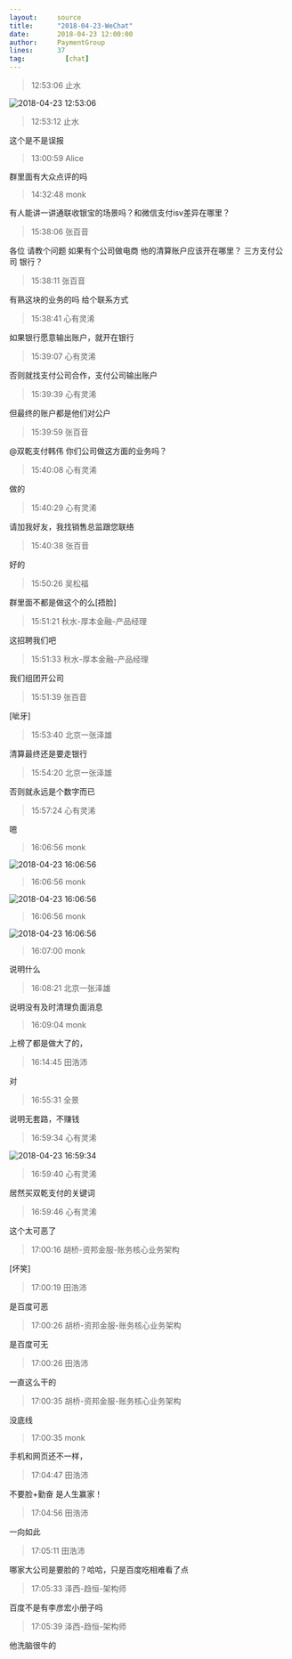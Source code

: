 ```yaml
---
layout:     source 
title:      "2018-04-23-WeChat"
date:       2018-04-23 12:00:00
author:     PaymentGroup
lines:      37 
tag:		  [chat]
---
```

> 12:53:06  止水  
   
![2018-04-23 12:53:06](http://static.cocolian.cn/img/201804/20180423_125306.png) 
   
> 12:53:12  止水  
   
这个是不是误报  
   
> 13:00:59  Alice  
   
群里面有大众点评的吗  
   
> 14:32:48  monk  
   
有人能讲一讲通联收银宝的场景吗？和微信支付isv差异在哪里？  
   
> 15:38:06  张百音  
   
各位 请教个问题 如果有个公司做电商 他的清算账户应该开在哪里？  三方支付公司 银行？  
   
> 15:38:11  张百音  
   
有熟这块的业务的吗 给个联系方式  
   
> 15:38:41  心有灵浠  
   
如果银行愿意输出账户，就开在银行  
   
> 15:39:07  心有灵浠  
   
否则就找支付公司合作，支付公司输出账户  
   
> 15:39:39  心有灵浠  
   
但最终的账户都是他们对公户  
   
> 15:39:59  张百音  
   
@双乾支付韩伟 你们公司做这方面的业务吗？  
   
> 15:40:08  心有灵浠  
   
做的  
   
> 15:40:29  心有灵浠  
   
请加我好友，我找销售总监跟您联络  
   
> 15:40:38  张百音  
   
好的  
   
> 15:50:26  吴松福  
   
群里面不都是做这个的么[捂脸]  
   
> 15:51:21  秋水-厚本金融-产品经理  
   
这招聘我们吧  
   
> 15:51:33  秋水-厚本金融-产品经理  
   
我们组团开公司  
   
> 15:51:39  张百音  
   
[呲牙]  
   
> 15:53:40  北京一张泽雄  
   
清算最终还是要走银行  
   
> 15:54:20  北京一张泽雄  
   
否则就永远是个数字而已  
   
> 15:57:24  心有灵浠  
   
嗯  
   
> 16:06:56  monk  
   
![2018-04-23 16:06:56](http://static.cocolian.cn/img/201804/20180423_160656.png) 
   
> 16:06:56  monk  
   
![2018-04-23 16:06:56](http://static.cocolian.cn/img/201804/20180423_160656.png) 
   
> 16:06:56  monk  
   
![2018-04-23 16:06:56](http://static.cocolian.cn/img/201804/20180423_160656.png) 
   
> 16:07:00  monk  
   
说明什么  
   
> 16:08:21  北京一张泽雄  
   
说明没有及时清理负面消息  
   
> 16:09:04  monk  
   
上榜了都是做大了的，  
   
> 16:14:45  田浩沛  
   
对  
   
> 16:55:31  全景  
   
说明无套路，不赚钱  
   
> 16:59:34  心有灵浠  
   
![2018-04-23 16:59:34](http://static.cocolian.cn/img/201804/20180423_165934.png) 
   
> 16:59:40  心有灵浠  
   
居然买双乾支付的关键词  
   
> 16:59:46  心有灵浠  
   
这个太可恶了  
   
> 17:00:16  胡桥-资邦金服-账务核心业务架构  
   
[坏笑]  
   
> 17:00:19  田浩沛  
   
是百度可恶  
   
> 17:00:26  胡桥-资邦金服-账务核心业务架构  
   
是百度可无  
   
> 17:00:26  田浩沛  
   
一直这么干的  
   
> 17:00:35  胡桥-资邦金服-账务核心业务架构  
   
没底线  
   
> 17:00:35  monk  
   
手机和网页还不一样，  
   
> 17:04:47  田浩沛  
   
不要脸+勤奋 是人生赢家！  
   
> 17:04:56  田浩沛  
   
一向如此  
   
> 17:05:11  田浩沛  
   
哪家大公司是要脸的？哈哈，只是百度吃相难看了点  
   
> 17:05:33  泽西-趋恒-架构师  
   
百度不是有李彦宏小册子吗  
   
> 17:05:39  泽西-趋恒-架构师  
   
他洗脑很牛的  
   
